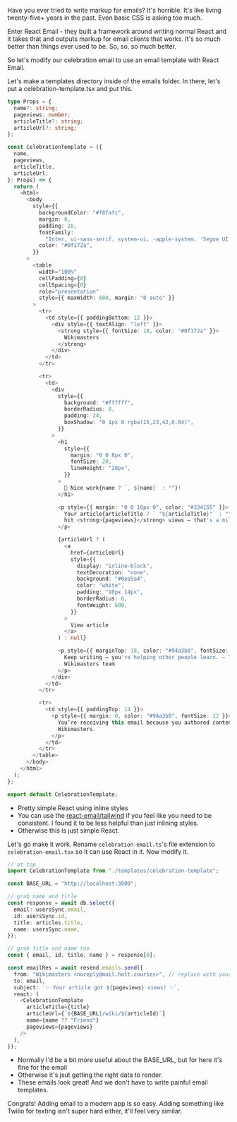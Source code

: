 Have you ever tried to write markup for emails? It's horrible. It's like living twenty-five+ years in the past. Even basic CSS is asking too much.

Enter React Email - they built a framework around writing normal React and it takes that and outputs markup for email clients that works. It's so much better than things ever used to be. So, so, so much better.

So let's modify our celebration email to use an email template with React Email.

Let's make a templates directory inside of the emails folder. In there, let's put a celebration-template.tsx and put this.

```typescript
type Props = {
  name?: string;
  pageviews: number;
  articleTitle?: string;
  articleUrl?: string;
};

const CelebrationTemplate = ({
  name,
  pageviews,
  articleTitle,
  articleUrl,
}: Props) => {
  return (
    <html>
      <body
        style={{
          backgroundColor: "#f8fafc",
          margin: 0,
          padding: 20,
          fontFamily:
            "Inter, ui-sans-serif, system-ui, -apple-system, 'Segoe UI', Roboto, 'Helvetica Neue', Arial",
          color: "#0f172a",
        }}
      >
        <table
          width="100%"
          cellPadding={0}
          cellSpacing={0}
          role="presentation"
          style={{ maxWidth: 600, margin: "0 auto" }}
        >
          <tr>
            <td style={{ paddingBottom: 12 }}>
              <div style={{ textAlign: "left" }}>
                <strong style={{ fontSize: 18, color: "#0f172a" }}>
                  Wikimasters
                </strong>
              </div>
            </td>
          </tr>

          <tr>
            <td>
              <div
                style={{
                  background: "#ffffff",
                  borderRadius: 8,
                  padding: 24,
                  boxShadow: "0 1px 0 rgba(15,23,42,0.04)",
                }}
              >
                <h1
                  style={{
                    margin: "0 0 8px 0",
                    fontSize: 20,
                    lineHeight: "28px",
                  }}
                >
                  🎉 Nice work{name ? `, ${name}` : ""}!
                </h1>

                <p style={{ margin: "0 0 16px 0", color: "#334155" }}>
                  Your article{articleTitle ? ` "${articleTitle}"` : ""} just
                  hit <strong>{pageviews}</strong> views — that's a milestone.
                </p>

                {articleUrl ? (
                  <a
                    href={articleUrl}
                    style={{
                      display: "inline-block",
                      textDecoration: "none",
                      background: "#0ea5a4",
                      color: "white",
                      padding: "10px 14px",
                      borderRadius: 6,
                      fontWeight: 600,
                    }}
                  >
                    View article
                  </a>
                ) : null}

                <p style={{ marginTop: 18, color: "#94a3b8", fontSize: 13 }}>
                  Keep writing — you're helping other people learn. — The
                  Wikimasters team
                </p>
              </div>
            </td>
          </tr>

          <tr>
            <td style={{ paddingTop: 14 }}>
              <p style={{ margin: 0, color: "#94a3b8", fontSize: 12 }}>
                You’re receiving this email because you authored content on
                Wikimasters.
              </p>
            </td>
          </tr>
        </table>
      </body>
    </html>
  );
};

export default CelebrationTemplate;
```

- Pretty simple React using inline styles
- You can use the [react-email/tailwind][tw] if you feel like you need to be consistent. I found it to be less helpful than just inlining styles.
- Otherwise this is just simple React.

Let's go make it work. Rename `celebration-email.ts`'s file extension to `celebration-email.tsx` so it can use React in it. Now modify it.

```typescript
// at top
import CelebrationTemplate from "./templates/celebration-template";

const BASE_URL = "http://localhost:3000";

// grab name and title
const response = await db.select({
  email: usersSync.email,
  id: usersSync.id,
  title: articles.title,
  name: usersSync.name,
});

// grab title and name too
const { email, id, title, name } = response[0];

const emailRes = await resend.emails.send({
  from: "Wikimasters <noreply@mail.holt.courses>", // replace with your domain when ready
  to: email,
  subject: `✨ Your article got ${pageviews} views! ✨`,
  react: (
    <CelebrationTemplate
      articleTitle={title}
      articleUrl={`${BASE_URL}/wiki/${articleId}`}
      name={name ?? "Friend"}
      pageviews={pageviews}
    />
  ),
});
```

- Normally I'd be a bit more useful about the BASE_URL, but for here it's fine for the email
- Otherwise it's jsut getting the right data to render.
- These emails look great! And we don't have to write painful email templates.

Congrats! Adding email to a modern app is so easy. Adding something like Twilio for texting isn't super hard either, it'll feel very similar.

[react-email]: https://react.email/
[tw]: https://www.npmjs.com/package/@react-email/tailwind
